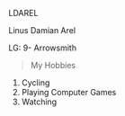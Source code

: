 LDAREL

Linus Damian Arel

LG: 9- Arrowsmith


>My Hobbies

1. Cycling
2. Playing Computer Games
3. Watching




